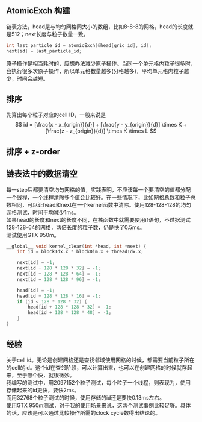 ## AtomicExch 构建
链表方法，head是与均匀网格同大小的数组，比如8-8-8的网格，head的长度就是512；next长度与粒子数量一致。
```cpp
int last_particle_id = atomicExch(&head[grid_id], id);
next[id] = last_particle_id;
```  
原子操作是相当耗时的，应想办法减少原子操作。当同一个单元格内粒子很多时，会执行很多次原子操作，所以单元格数量越多(分格越多)，平均单元格内粒子越少，时间会越短。
## 排序
先算出每个粒子对应的cell ID，一般来说是
$$
id = [\frac{x - x_{origin}}{d}] + [\frac{y - y_{origin}}{d}] \times K + [\frac{z - z_{origin}}{d}] \times K \times L
$$

## 排序 + z-order
## 链表法中的数据清空
每一step后都要清空均匀网格的值，实践表明，不应该每一个要清空的值都分配一个线程，一个线程清除多个值会比较好。在一些情况下，比如网格总数和粒子总数相同，可以让head和next在一个kernel函数中清除。使用128-128-128的均匀网格测试，时间平均减少1ms。  
如果head的长度和next的长度不同，在核函数中就需要使用if语句，不过据测试128-128-64的网格，两倍长度的粒子数，仍是快了0.5ms。  
测试使用GTX 950m。  
```cpp
__global__ void kernel_clear(int *head, int *next) {
	int id = blockIdx.x * blockDim.x + threadIdx.x;

	next[id] = -1;
	next[id + 128 * 128 * 32] = -1;
	next[id + 128 * 128 * 64] = -1;
	next[id + 128 * 128 * 96] = -1;

	head[id] = -1;
	head[id + 128 * 128 * 16] = -1;
	if (id < 128 * 128 * 32) {
		head[id + 128 * 128 * 32] = -1;
		head[id + 128 * 128 * 48] = -1;
	}
}
```  

## 经验
关于cell id。无论是创建网格还是查找邻域使用网格的时候，都需要当前粒子所在的cell的id。这个id在查邻阶段，可以计算出来，也可以在创建网格的时候就存起来，至于哪个快，就很微妙。  
我编写的测试中，用2097152个粒子测试，每个粒子一个线程，则表现为，使用存储起来的id更快，要快2ms。  
而用32768个粒子测试的时候，使用存储的id还是要快0.13ms左右。  
使用GTX 950m测试，对于我的使用场景来说，这两个测试事例比较足够。具体的话，应该是可以通过比较操作所需的clock cycle数得出结论的。  